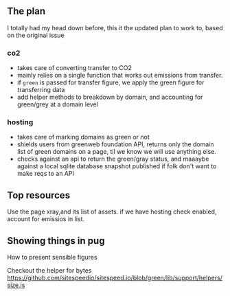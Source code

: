 ## The plan

I totally had my head down before, this it the updated plan to work to, based on the original issue

### co2

- takes care of converting transfer to CO2
- mainly relies on a single function that works out emissions from transfer.
- if `green` is passed for transfer figure, we apply the green figure for transferring data
- add helper methods to breakdown by domain, and accounting for green/grey at a domain level

### hosting

- takes care of marking domains as green or not
- shields users from greenweb foundation API, returns only the domain list of green domains on a page, til we know we will use anything else.
- checks against an api to return the green/gray status, and maaaybe against a local sqlite database snapshot published if folk don't want to make reqs to an API

## Top resources

Use the page xray,and its list of assets. if we have hosting check enabled, account for emissios in list.

## Showing things in pug

How to present sensible figures

Checkout the helper for bytes https://github.com/sitespeedio/sitespeed.io/blob/green/lib/support/helpers/size.js
